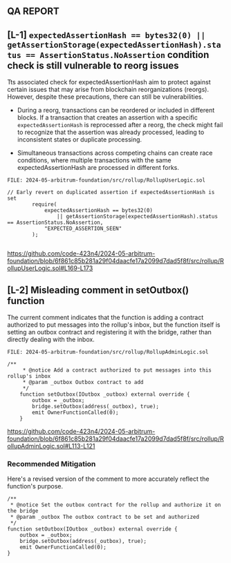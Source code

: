 ## QA REPORT

##

## [L-1] ``expectedAssertionHash == bytes32(0) || getAssertionStorage(expectedAssertionHash).status == AssertionStatus.NoAssertion`` condition check is still vulnerable to reorg issues

Tts associated check for expectedAssertionHash aim to protect against certain issues that may arise from blockchain reorganizations (reorgs). However, despite these precautions, there can still be vulnerabilities.

- During a reorg, transactions can be reordered or included in different blocks. If a transaction that creates an assertion with a specific ``expectedAssertionHash`` is reprocessed after a reorg, the check might fail to recognize that the assertion was already processed, leading to inconsistent states or duplicate processing.

- Simultaneous transactions across competing chains can create race conditions, where multiple transactions with the same expectedAssertionHash are processed in different forks.

```solidity
FILE: 2024-05-arbitrum-foundation/src/rollup/RollupUserLogic.sol

// Early revert on duplicated assertion if expectedAssertionHash is set
        require(
            expectedAssertionHash == bytes32(0)
                || getAssertionStorage(expectedAssertionHash).status == AssertionStatus.NoAssertion,
            "EXPECTED_ASSERTION_SEEN"
        );


```
https://github.com/code-423n4/2024-05-arbitrum-foundation/blob/6f861c85b281a29f04daacfe17a2099d7dad5f8f/src/rollup/RollupUserLogic.sol#L169-L173

##

## [L-2] Misleading comment in setOutbox() function

The current comment indicates that the function is adding a contract authorized to put messages into the rollup's inbox, but the function itself is setting an outbox contract and registering it with the bridge, rather than directly dealing with the inbox.

```solidity
FILE: 2024-05-arbitrum-foundation/src/rollup/RollupAdminLogic.sol

/**
     * @notice Add a contract authorized to put messages into this rollup's inbox
     * @param _outbox Outbox contract to add
     */
    function setOutbox(IOutbox _outbox) external override {
        outbox = _outbox;
        bridge.setOutbox(address(_outbox), true);
        emit OwnerFunctionCalled(0);
    }

```
https://github.com/code-423n4/2024-05-arbitrum-foundation/blob/6f861c85b281a29f04daacfe17a2099d7dad5f8f/src/rollup/RollupAdminLogic.sol#L113-L121

### Recommended Mitigation
Here's a revised version of the comment to more accurately reflect the function's purpose.

```solidity
/**
 * @notice Set the outbox contract for the rollup and authorize it on the bridge
 * @param _outbox The outbox contract to be set and authorized
 */
function setOutbox(IOutbox _outbox) external override {
    outbox = _outbox;
    bridge.setOutbox(address(_outbox), true);
    emit OwnerFunctionCalled(0);
}

```






